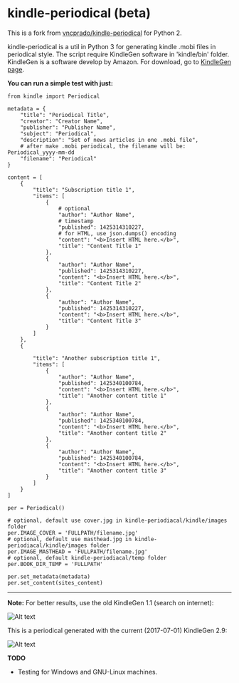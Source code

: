 kindle-periodical (beta)
=================
This is a fork from [vncprado/kindle-periodical](https://github.com/vncprado/kindle-periodical) for Python 2.

kindle-periodical is a util in Python 3 for generating kindle .mobi files in periodical style.
The script require KindleGen software in 'kindle/bin' folder. KindleGen is a software develop by Amazon. For download, go to [KindleGen page](https://www.amazon.com/gp/feature.html?docId=1000765211).

**You can run a simple test with just:**
    
    from kindle import Periodical
    
    metadata = {
        "title": "Periodical Title",
        "creator": "Creator Name",
        "publisher": "Publisher Name",
        "subject": "Periodical",
        "description": "Set of news articles in one .mobi file",
        # after make .mobi periodical, the filename will be: Periodical_yyyy-mm-dd
        "filename": "Periodical"
    }
    
    content = [
        {
            "title": "Subscription title 1",
            "items": [
                {
                    # optional
                    "author": "Author Name",
                    # timestamp
                    "published": 1425314310227,
                    # for HTML, use json.dumps() encoding
                    "content": "<b>Insert HTML here.</b>",
                    "title": "Content Title 1"
                },
                {
                    "author": "Author Name",
                    "published": 1425314310227,
                    "content": "<b>Insert HTML here.</b>",
                    "title": "Content Title 2"
                },
                {
                    "author": "Author Name",
                    "published": 1425314310227,
                    "content": "<b>Insert HTML here.</b>",
                    "title": "Content Title 3"
                }
            ]
        },
        {
    
            "title": "Another subscription title 1",
            "items": [
                {
                    "author": "Author Name",
                    "published": 1425340100784,
                    "content": "<b>Insert HTML here.</b>",
                    "title": "Another content title 1"
                },
                {
                    "author": "Author Name",
                    "published": 1425340100784,
                    "content": "<b>Insert HTML here.</b>",
                    "title": "Another content title 2"
                },
                {
                    "author": "Author Name",
                    "published": 1425340100784,
                    "content": "<b>Insert HTML here.</b>",
                    "title": "Another content title 3"
                }
            ]
        }
    ]
    
    per = Periodical()
    
    # optional, default use cover.jpg in kindle-periodiacal/kindle/images folder
    per.IMAGE_COVER = 'FULLPATH/filename.jpg'
    # optional, default use masthead.jpg in kindle-periodiacal/kindle/images folder
    per.IMAGE_MASTHEAD = 'FULLPATH/filename.jpg'
    # optional, default kindle-periodiacal/temp folder
    per.BOOK_DIR_TEMP = 'FULLPATH'
    
    per.set_metadata(metadata)
    per.set_content(sites_content)

---

**Note:**
For better results, use the old KindleGen 1.1 (search on internet): 


![Alt text](http://i.imgur.com/d9c2S2f.png "Periodical generated with KindleGen 1.1") 

This is a periodical generated with the current (2017-07-01) KindleGen 2.9: 


![Alt text](http://i.imgur.com/4taStRP.png "Periodical generated with KindleGen 2.9")

**TODO**
- Testing for Windows and GNU-Linux machines.
